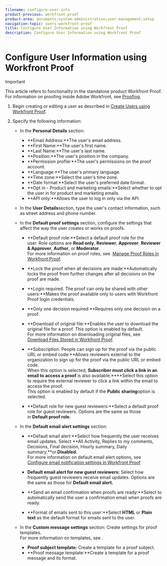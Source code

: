 ```yaml
---
filename: configure-user-info
product-previous: workfront-proof
product-area: documents;system-administration;user-management;setup
navigation-topic: users-workfront-proof
title: Configure User Information using Workfront Proof
description: Configure User Information using Workfront Proof
---
```


# Configure User Information using Workfront Proof

>[!IMPORTANT]
>
>This article refers to functionality in the standalone product Workfront Proof. For information on proofing inside Adobe Workfront, see [Proofing](../../../review-and-approve-work/proofing/proofing.md).

1. Begin creating or editing a user as described in [Create Users using Workfront Proof](../../../workfront-proof/wp-mnguserscontacts/users/create-users.md).
1. Specify the following information:

   * In the&nbsp;**Personal Details**&nbsp;section:

      * **Email Address:**The user's email address.
      * **First Name:**The user's first name.
      * **Last Name:**The user's last name.&nbsp;
      * **Position:**The user's position in the company.
      * **Permission profile:**The user's permissions on the proof account.
      * **Language:**The user's primary language.&nbsp;
      * **Time zone:**Select the user's time zone.&nbsp;
      * **Date format:**Select the user's preferred date format.&nbsp;
      * **Opt in - Product and marketing emails:**Select whether to opt the user in for product and marketing emails.&nbsp;
      * **API only:**Allows the user to log in only via the API.

   * In the&nbsp;**User Details**section, type the user's contact information, such as street address and phone number.
   * In the&nbsp;**Default proof settings**&nbsp;section, configure the settings that affect the way the user creates or works on proofs.

      * **Default proof role:**Select a default proof role for the user.&nbsp;Role options are&nbsp;**Read only**,&nbsp;**Reviewer**,&nbsp;**Approver**,&nbsp;**Reviewer & Approver**,&nbsp;**Author**, or&nbsp;**Moderator**.  
        For more information on proof roles, see&nbsp; [Manage Proof Roles in Workfront Proof](../../../workfront-proof/wp-work-proofsfiles/share-proofs-and-files/manage-proof-roles.md).
      
      * **Lock the proof when all decisions are made:**Automatically locks the proof from further changes after all decisions on the proof are made.
      * **Login required. The proof can only be shared with other users:**Makes the proof available only to users with Workfront Proof login credentials.&nbsp;&nbsp;
      * **Only one decision required:**Requires only one decision on a proof.
      * **Download of original file:**Enables the user to download the original file for a proof. This option is enabled by default.  
        For more information on downloading original files, see&nbsp; [Download Files Stored in Workfront Proof](../../../workfront-proof/wp-work-proofsfiles/manage-your-work/download-files-stored.md).

        <!--      
        <li data-mc-conditions="QuicksilverOrClassic.Draft mode"><strong>Public sharing. The proof can be shared via a public URL or embedded code:</strong>Enables the user to share proofs via a public URL or embed code.<br>This option is enabled by default but is not available if the&nbsp;<strong>Login required</strong>option is selected.<br>For more information on sharing proofs, see "<a href="../../../workfront-proof/wp-work-proofsfiles/share-proofs-and-files/share-public-url.md" class="MCXref xref" xrefformat="{para}">Share the Public URL in Workfront Proof</a>."</li>      
        -->      
      
      * **Subscription. People can sign up for the proof via the public URL or embed code:**Allows reviewers external to the organization to sign up for the proof via the public URL or embed code.  
        When this option is selected, **Subscriber must click a link in an email to access a proof**&nbsp;is also available.****Select this option to require the external reviewer to click a link within the email to access the proof.  
        This option is enabled by default if the&nbsp;**Public sharing**option is selected.&nbsp;
      
      * **Default role for new guest reviewers:**Select a default proof role for guest reviewers. Options are the same as those in&nbsp;**Default proof role.**

   * In the&nbsp;**Default email alert settings**&nbsp;section:

      * **Default email alert:**Select how frequently the user receives email updates. Select&nbsp;**All Activity, Replies to my comments, Decisions, Final decision, Hourly summary, Daily summary,**or&nbsp;**Disabled**.  
        For more information on default email alert options, see [Configure email notification settings in Workfront Proof](../../../workfront-proof/wp-emailsntfctns/email-alerts/config-email-notification-settings-wp.md)
      
      * **Default email alert for new guest reviewers:**&nbsp;Select how frequently guest reviewers receive email updates. Options are the same as those for&nbsp;**Default email alert.**
      
      * **Send an email confirmation when proofs are ready:**Select to automatically send the user a confirmation email when proofs are ready.
      * **Format of emails sent to this user:**Select&nbsp;**HTML**&nbsp;or&nbsp;**Plain text**&nbsp;as the default format for emails sent to the user.

   * In the&nbsp;**Custom message settings**&nbsp;section: Create settings for proof templates.  
     For more information on templates, see&nbsp;.

      * **Proof subject template:**&nbsp;Create a template for a proof subject.
      * **Proof message template:**Create a template for a proof message and its format.

